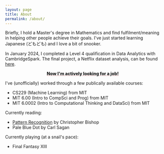```yaml
---
layout: page
title: About
permalink: /about/
---
```


<p>Briefly, I hold a Master's degree in Mathematics and find fulfilment/meaning in helping other people achieve their goals. I've just started learning Japanese (どもども) and I love a bit of snooker.</p>

<p>In January 2024, I completed a Level 4 qualification in Data Analytics with CambridgeSpark. The final project, a Netflix dataset analysis, can be found <a href="/portfolio/2024/01/netflix/">here</a>.</p>

<p style="text-align:center; text-decoration:underline; text-decoration-color: #d4a0a0; font-weight: 800">Now I'm actively looking for a job!</p>

<p>I've (unofficially) worked through a few publically available courses:
<ul>
    <li>CS229 (Machine Learning) from MIT</li>
    <li>MIT 6.00 (Intro to CompSci and Prog) from MIT</li>
    <li>MIT 6.0002 (Intro to Computational Thinking and DataSci) from MIT</li>
</ul>

<p>Currently reading:</p>
<ul>
    <li><a href="https://www.microsoft.com/en-us/research/uploads/prod/2006/01/Bishop-Pattern-Recognition-and-Machine-Learning-2006.pdf">Pattern Recognition</a> by Christopher Bishop</li>
    <li>Pale Blue Dot by Carl Sagan</li>
</ul>

<p>Currently playing (at a snail's pace):</p>
<ul>
    <li>Final Fantasy XIII</li>
</ul>
